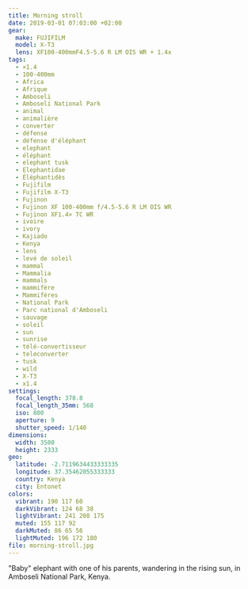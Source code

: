 ```yaml
---
title: Morning stroll
date: 2019-03-01 07:03:00 +02:00
gear:
  make: FUJIFILM
  model: X-T3
  lens: XF100-400mmF4.5-5.6 R LM OIS WR + 1.4x
tags:
  - ×1.4
  - 100-400mm
  - Africa
  - Afrique
  - Amboseli
  - Amboseli National Park
  - animal
  - animalière
  - converter
  - défense
  - défense d'éléphant
  - elephant
  - éléphant
  - elephant tusk
  - Elephantidae
  - Éléphantidés
  - Fujifilm
  - Fujifilm X-T3
  - Fujinon
  - Fujinon XF 100-400mm f/4.5-5.6 R LM OIS WR
  - Fujinon XF1.4× TC WR
  - ivoire
  - ivory
  - Kajiado
  - Kenya
  - lens
  - levé de soleil
  - mammal
  - Mammalia
  - mammals
  - mammifère
  - Mammifères
  - National Park
  - Parc national d'Amboseli
  - sauvage
  - soleil
  - sun
  - sunrise
  - télé-convertisseur
  - teleconverter
  - tusk
  - wild
  - X-T3
  - x1.4
settings:
  focal_length: 378.8
  focal_length_35mm: 568
  iso: 800
  aperture: 9
  shutter_speed: 1/140
dimensions:
  width: 3500
  height: 2333
geo:
  latitude: -2.7119634433333335
  longitude: 37.35462055333333
  country: Kenya
  city: Entonet
colors:
  vibrant: 190 117 60
  darkVibrant: 124 68 38
  lightVibrant: 241 208 175
  muted: 155 117 92
  darkMuted: 86 65 56
  lightMuted: 196 172 180
file: morning-stroll.jpg
---
```


"Baby" elephant with one of his parents, wandering in the rising sun, in Amboseli National Park, Kenya.

